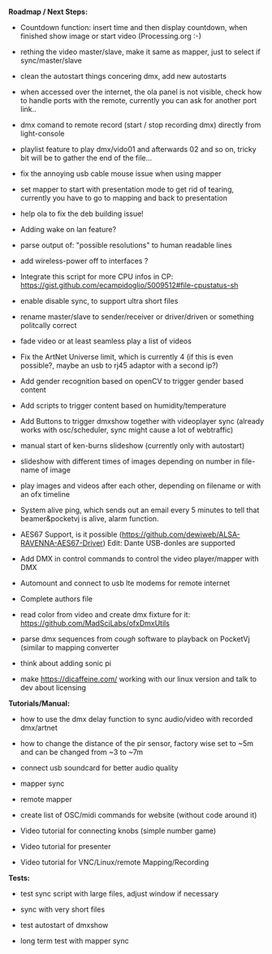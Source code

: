 **Roadmap / Next Steps:** <p/>

- Countdown function: insert time and then display countdown, when finished show image or start video (Processing.org :-) <p/>
- rething the video master/slave, make it same as mapper, just to select if sync/master/slave <p/>
- clean the autostart things concering dmx, add new autostarts <p/>
- when accessed over the internet, the ola panel is not visible, check how to handle ports with the remote, currently you can ask for another port link..   <p/>
- dmx comand to remote record (start / stop recording dmx) directly from light-console  <p/>
- playlist feature to play dmx/vido01 and afterwards 02 and so on, tricky bit will be to gather the end of the file...   <p/>
- fix the annoying usb cable mouse issue when using mapper  <p/>
- set mapper to start with presentation mode to get rid of tearing, currently you have to go to mapping and back to presentation  <p/>
- help ola to fix the deb building issue! <p/>

<p/> <p/>

- Adding wake on lan feature? <p/>
- parse output of: "possible resolutions" to human readable lines<p/>
- add wireless-power off to interfaces ? <p/>
- Integrate this script for more CPU infos in CP: https://gist.github.com/ecampidoglio/5009512#file-cpustatus-sh <p/>
- enable disable sync, to support ultra short files <p/>
- rename master/slave to sender/receiver or driver/driven or something politcally correct  <p/>
- fade video or at least seamless play a list of videos <p/>
- Fix the ArtNet Universe limit, which is currently 4 (if this is even possible?, maybe an usb to rj45 adaptor with a second ip?) <p/>
- Add gender recognition based on openCV to trigger gender based content <p/>
- Add scripts to trigger content based on humidity/temperature <p/>
- Add Buttons to trigger dmxshow together with videoplayer sync (already works with osc/scheduler, sync might cause a lot of webtraffic) <p/>
- manual start of ken-burns slideshow (currently only with autostart) <p/>
- slideshow with different times of images depending on number in file-name of image  <p/>
- play images and videos after each other, depending on filename or with an ofx timeline  <p/>
- System alive ping, which sends out an email every 5 minutes to tell that beamer&pocketvj is alive, alarm function. <p/>
- AES67 Support, is it possible (https://github.com/dewiweb/ALSA-RAVENNA-AES67-Driver) Edit: Dante USB-donles are supported <p/>
- Add DMX in control commands to control the video player/mapper with DMX <p/>
- Automount and connect to usb lte modems for remote internet<p/>
- Complete authors file <p/>
- read color from video and create dmx fixture for it: https://github.com/MadSciLabs/ofxDmxUtils  <p/>
- parse dmx sequences from *cough* software to playback on PocketVj (similar to mapping converter <p/>
- think about adding sonic pi <p/>
- make https://dicaffeine.com/ working with our linux version and talk to dev about licensing <p/>

<p/>



**Tutorials/Manual:** <p/>

- how to use the dmx delay function to sync audio/video with recorded dmx/artnet <p/>
- how to change the distance of the pir sensor, factory wise set to ~5m and can be changed from ~3 to ~7m<p/>
- connect usb soundcard for better audio quality<p/>
- mapper sync<p/>
- remote mapper<p/>
- create list of OSC/midi commands for website (without code around it)<p/>
- Video tutorial for connecting knobs (simple number game)<p/>
- Video tutorial for presenter<p/>
- Video tutorial for VNC/Linux/remote Mapping/Recording<p/>


**Tests:** <p/>

- test sync script with large files, adjust window if necessary<p/>
- sync with very short files <p/>
- test autostart of dmxshow<p/>
- long term test with mapper sync <p/>
